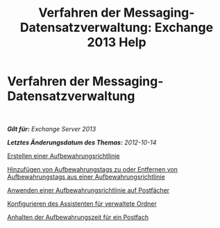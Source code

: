 ﻿---
title: 'Verfahren der Messaging-Datensatzverwaltung: Exchange 2013 Help'
TOCTitle: Verfahren der Messaging-Datensatzverwaltung
ms:assetid: bc2ff408-4a2b-4202-9515-e3e922a6320d
ms:mtpsurl: https://technet.microsoft.com/de-de/library/JJ150558(v=EXCHG.150)
ms:contentKeyID: 50476579
ms.date: 04/24/2018
mtps_version: v=EXCHG.150
ms.translationtype: HT
---

# Verfahren der Messaging-Datensatzverwaltung

 

_**Gilt für:** Exchange Server 2013_

_**Letztes Änderungsdatum des Themas:** 2012-10-14_

[Erstellen einer Aufbewahrungsrichtlinie](https://review.docs.microsoft.com/de-de/exchange/security-and-compliance/messaging-records-management/create-a-retention-policy)

[Hinzufügen von Aufbewahrungstags zu oder Entfernen von Aufbewahrungstags aus einer Aufbewahrungsrichtlinie](https://review.docs.microsoft.com/de-de/exchange/security-and-compliance/messaging-records-management/add-or-remove-retention-tags)

[Anwenden einer Aufbewahrungsrichtlinie auf Postfächer](apply-a-retention-policy-to-mailboxes-exchange-2013-help.md)

[Konfigurieren des Assistenten für verwaltete Ordner](configure-the-managed-folder-assistant-exchange-2013-help.md)

[Anhalten der Aufbewahrungszeit für ein Postfach](https://review.docs.microsoft.com/de-de/exchange/security-and-compliance/messaging-records-management/mailbox-retention-hold)

